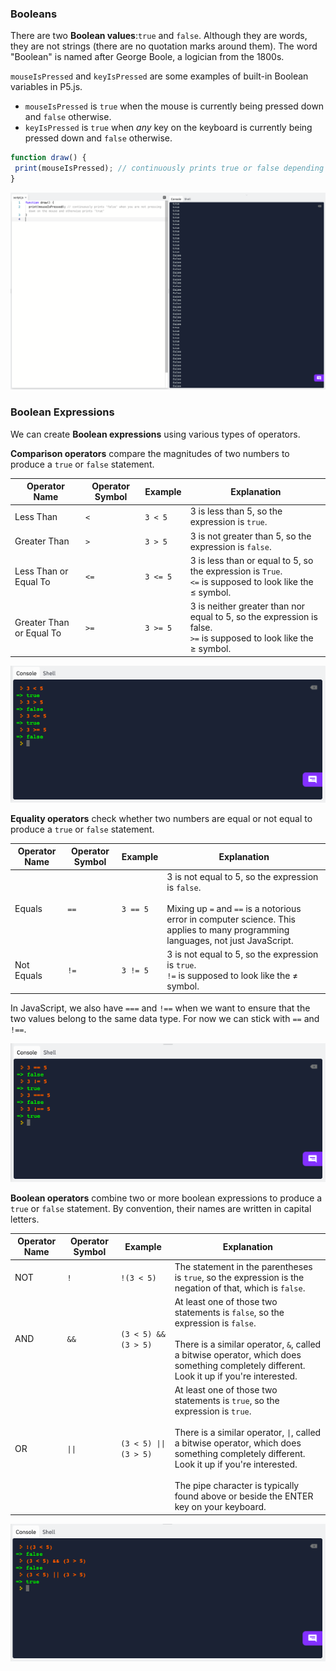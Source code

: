 ### Booleans

There are two **Boolean values**:`true` and `false`. Although they are words, they are not strings (there are no quotation marks around them). The word "Boolean" is named after George Boole, a logician from the 1800s. 

`mouseIsPressed` and `keyIsPressed` are some examples of built-in Boolean variables in P5.js.

* `mouseIsPressed` is `true` when the mouse is currently being pressed down and `false` otherwise.
* `keyIsPressed` is `true` when *any* key on the keyboard is currently being pressed down and `false` otherwise.

```js
function draw() {
 print(mouseIsPressed); // continuously prints true or false depending on whether the mouse is being pressing down
}
```
![](../../Images/Boolean.png)

### Boolean Expressions

We can create **Boolean expressions** using various types of operators.

**Comparison operators** compare the magnitudes of two numbers to produce a `true` or `false` statement.

| Operator Name | Operator Symbol | Example| Explanation |
| --- | --- | --- | --- |
| Less Than | `<` | `3 < 5` | 3 is less than 5, so the expression is `true`. |
| Greater Than | `>` | `3 > 5 ` | 3 is not greater than 5, so the expression is `false`. |
| Less Than or Equal To | `<=` | `3 <= 5` | 3 is less than or equal to 5, so the expression is `True`.<br /> `<=` is supposed to look like the ≤ symbol. |
| Greater Than or Equal To | `>=` | `3 >= 5` | 3 is neither greater than nor equal to 5, so the expression is false.<br />`>=` is supposed to look like the ≥ symbol. |

![](../../Images/Comparison_Operator.png)

**Equality operators** check whether two numbers are equal or not equal to produce a `true` or `false` statement.

| Operator Name | Operator Symbol | Example | Explanation |
| --- | --- | --- | --- |
| Equals | `==` | `3 == 5 ` | 3 is not equal to 5, so the expression is `false`.<br/></br>Mixing up `=` and `==` is a notorious error in computer science. This applies to many programming languages, not just JavaScript. |
| Not Equals | `!=` | `3 != 5` | 3 is not equal to 5, so the expression is `true`.<br />`!=` is supposed to look like the ≠ symbol. |

In JavaScript, we also have `===` and `!==` when we want to ensure that the two values belong to the same data type. For now we can stick with `==` and `!==`.

![](../../Images/Equality_Operator.png)

**Boolean operators** combine two or more boolean expressions to produce a `true` or `false` statement. By convention, their names are written in capital letters.

| Operator Name | Operator Symbol | Example | Explanation |
| --- | --- | --- | --- |
| NOT | `!` | `!(3 < 5) ` | The statement in the parentheses is `true`, so the expression is the negation of that, which is `false`. |
| AND | `&&` | `(3 < 5) && (3 > 5)` | At least one of those two statements is `false`, so the expression is `false`.<br/></br>There is a similar operator, `&`, called a bitwise operator, which does something completely different. Look it up if you're interested. |
| OR | `\|\|` | `(3 < 5) \|\|(3 > 5)` | At least one of those two statements is `true`, so the expression is `true`.<br></br>There is a similar operator, `\|`, called a bitwise operator, which does something completely different. Look it up if you're interested.<br></br>The pipe character is typically found above or beside the ENTER key on your keyboard. |

![](../../Images/Boolean_Operator.png)
